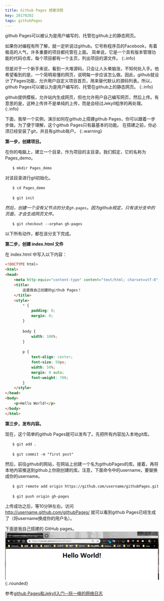 ```yaml
---
title: Github Pages 搭建流程
key: 20170202
tags: githubPages
---
```


github Pages可以被认为是用户编写的、托管在github上的静态网页。

<!--more-->

如果你对编程有所了解，就一定听说过github。它号称程序员的Facebook，有着极高的人气，许多重要的项目都托管在上面。
简单说，它是一个具有版本管理功能的代码仓库，每个项目都有一个主页，列出项目的源文件。
{:.info}

但是对于一个新手来说，看到一大堆源码，只会让人头晕脑涨，不知何处入手。他希望看到的是，一个简明易懂的网页，说明每一步应该怎么做。因此，github就设计了Pages功能，允许用户自定义项目首页，用来替代默认的源码列表。所以，github Pages可以被认为是用户编写的、托管在github上的静态网页。
{:.info}

github提供模板，允许站内生成网页，但也允许用户自己编写网页，然后上传。有意思的是，这种上传并不是单纯的上传，而是会经过Jekyll程序的再处理。
{:.info}

下面，我举一个实例，演示如何在github上搭建github Pages，你可以跟着一步步做。为了便于理解，这个github Pages只有最基本的功能。
在搭建之前，你必须已经安装了git，并且有github账户。
{:.warning}

**第一步，创建项目。**

在你的电脑上，建立一个目录，作为项目的主目录。我们假定，它的名称为Pages_demo。

```
　　$ mkdir Pages_demo
```

对该目录进行git初始化。

```
　　$ cd Pages_demo

　　$ git init
```

*然后，创建一个没有父节点的分支`gh-pages`。因为github规定，只有该分支中的页面，才会生成网页文件。*

```
　　$ git checkout --orphan gh-pages
```
    
以下所有动作，都在该分支下完成。


**第二步，创建 index.html 文件**

在 index.html 中写入以下内容：

```html
<!DOCTYPE html>
<html>
<head>　　　　
    <meta http-equiv="content-type" content="text/html; charset=utf-8" />
    <title>
        这是我自己创建的github Pages！
    </title>
    <style>
        * {
            padding: 0;
            margin: 0;
        }

        body {
            width: 100%;
        }

        p {
            text-align: center;
            font-size: 50px;
            width: 50%;
            margin: 0 auto;
            font-weight: 700;
        }
    </style>
</head>
<body>
    <p>Hello World!</p>　　
</body>
</html>
```

**第三步，发布内容。**

现在，这个简单的github Pages就可以发布了。先把所有内容加入本地git库。
```
　　$ git add .

　　$ git commit -m "first post"
```
然后，前往github的网站，在网站上创建一个名为githubPages的库。接着，再将本地内容推送到github上你刚创建的库。注意，下面命令中的username，要替换成你的username。
```
　　$ git remote add origin https://github.com/username/githubPages.git

　　$ git push origin gh-pages
```
上传成功之后，等10分钟左右，访问 http://username.github.com/githubPages/ 就可以看到github Pages已经生成了（将username换成你的用户名）。

下面是我自己搭建的 GitHub pages。
![image](/assets/images/githubPages.png.jpg){:.rounded}

参考[github Pages和Jekyll入门--阮一峰的网络日志](http://www.ruanyifeng.com/blog/2012/08/blogging_with_jekyll.html)
